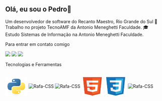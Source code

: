 

## Olá, eu sou o Pedro👋
Um desenvolvedor de software do Recanto Maestro, Rio Grande do Sul
💼 Trabalho no projeto TecnoAMF da Antonio Meneghetti Faculdade.
🎓 Estudo Sistemas de Informação na Antonio Meneghetti Faculdade.

Para entrar em contato comigo
<div> 
  <a href="https://www.linkedin.com/in/pedro-lovatto-dev/" target="_blank"><img src="https://img.shields.io/badge/-LinkedIn-%230077B5?style=for-the-badge&logo=linkedin&logoColor=white" target="_blank"></a> 
  <a href="https://www.instagram.com/pedro.lovatto/" target="_blank"><img src="https://img.shields.io/badge/-Instagram-%23E4405F?style=for-the-badge&logo=instagram&logoColor=white" target="_blank"></a>
  <a href = "mailto:pedrollovatto@gmail.com"><img src="https://img.shields.io/badge/-Gmail-%23333?style=for-the-badge&logo=gmail&logoColor=white" target="_blank"></a>
</div>

Tecnologias e Ferramentas
<div style="display: inline_block"><br>
  <img align="center" alt="Rafa-Python" height="60" width="70" src="https://raw.githubusercontent.com/devicons/devicon/master/icons/python/python-original.svg">
  <img align="center" alt="Rafa-CSS" height="60" width="70" src="https://cdn.jsdelivr.net/gh/devicons/devicon@latest/icons/django/django-plain.svg">
  <img align="center" alt="Rafa-CSS" height="60" width="70" src="https://cdn.jsdelivr.net/gh/devicons/devicon@latest/icons/djangorest/djangorest-plain.svg">
  <img align="center" alt="Rafa-HTML" height="60" width="70" src="https://raw.githubusercontent.com/devicons/devicon/master/icons/html5/html5-original.svg">
  <img align="center" alt="Rafa-CSS" height="60" width="70" src="https://raw.githubusercontent.com/devicons/devicon/master/icons/css3/css3-original.svg">
  <img align="center" alt="Rafa-CSS" height="70" width="70" src="https://cdn.jsdelivr.net/gh/devicons/devicon@latest/icons/java/java-original.svg">
</div>

